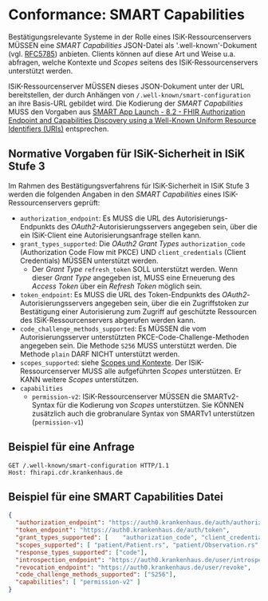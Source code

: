 # Conformance: SMART Capabilities

Bestätigungsrelevante Systeme in der Rolle eines ISiK-Ressourcenservers MÜSSEN eine _SMART Capabilities_ JSON-Datei als '.well-known'-Dokument (vgl. [RFC5785](https://datatracker.ietf.org/doc/html/rfc5785)) anbieten. Clients können auf diese Art und Weise u.a. abfragen, welche Kontexte und _Scopes_ seitens des ISiK-Ressourcenservers unterstützt werden.

ISiK-Ressourcenserver MÜSSEN dieses JSON-Dokument unter der URL bereitstellen, der durch Anhängen von ```/.well-known/smart-configuration``` an ihre Basis-URL gebildet wird. Die Kodierung der _SMART Capabilities_ MUSS den Vorgaben aus [SMART App Launch - 8.2 - FHIR Authorization Endpoint and Capabilities Discovery using a Well-Known Uniform Resource Identifiers (URIs)](https://hl7.org/fhir/smart-app-launch/STU2/conformance.html#using-well-known) entsprechen. 

## Normative Vorgaben für ISiK-Sicherheit in ISiK Stufe 3

Im Rahmen des Bestätigungsverfahrens für ISiK-Sicherheit in ISiK Stufe 3 werden die folgenden Angaben in den _SMART Capabilities_ eines ISiK-Ressourcenservers geprüft:

* ```authorization_endpoint```: Es MUSS die URL des Autorisierungs-Endpunkts des _OAuth2_-Autorisierungsservers angegeben sein, über die ein ISiK-Client eine Autorisierungsanfrage stellen kann.
* ```grant_types_supported```: Die _OAuth2 Grant Types_ ```authorization_code``` (Authorization Code Flow mit PKCE) UND ```client_credentials``` (Client Credentials) MÜSSEN unterstützt werden.  
  * Der _Grant Type_ ```refresh_token``` SOLL unterstützt werden. Wenn dieser _Grant Type_ angegeben ist, MUSS eine Erneuerung des _Access Token_ über ein _Refresh Token_ möglich sein.
* ```token_endpoint```: Es MUSS die URL des Token-Endpunkts des _OAuth2_-Autorisierungsservers angegeben sein, über die ein Zugriffstoken zur Bestätigung einer Autorisierung zum Zugriff auf geschützte Ressourcen des ISiK-Ressourcenservers abgerufen werden kann.
* ```code_challenge_methods_supported```: Es MÜSSEN die vom Autorisierungsserver unterstützten PKCE-Code-Challenge-Methoden angegeben sein. Die Methode ```S256``` MUSS unterstützt werden. Die Methode ```plain``` DARF NICHT unterstützt werden.
* ```scopes_supported```: siehe [Scopes und Kontexte](ConformanceScopesKontexte.md). Der ISiK-Ressourcenserver MUSS alle aufgeführten _Scopes_ unterstützen. Er KANN weitere _Scopes_ unterstützen. 
* ```capabilities```
  * ```permission-v2```: ISiK-Ressourcenserver MÜSSEN die SMARTv2-Syntax für die Kodierung von _Scopes_ unterstützen. Sie KÖNNEN zusätzlich auch die grobranulare Syntax von SMARTv1 unterstützen (```permission-v1```)

## Beispiel für eine Anfrage

``` 
GET /.well-known/smart-configuration HTTP/1.1
Host: fhirapi.cdr.krankenhaus.de
```

## Beispiel für eine SMART Capabilities Datei

``` JSON
{
  "authorization_endpoint": "https://auth0.krankenhaus.de/auth/authorize",
  "token_endpoint": "https://auth0.krankenhaus.de/auth/token",
  "grant_types_supported": [    "authorization_code", "client_credentials"  ],
  "scopes_supported": [ "patient/Patient.rs", "patient/Observation.rs", "patient/Condition.rs" ],
  "response_types_supported": ["code"],
  "introspection_endpoint": "https://auth0.krankenhaus.de/user/introspect",
  "revocation_endpoint": "https://auth0.krankenhaus.de/user/revoke",
  "code_challenge_methods_supported": ["S256"],
  "capabilities": [ "permission-v2" ]
}
```
